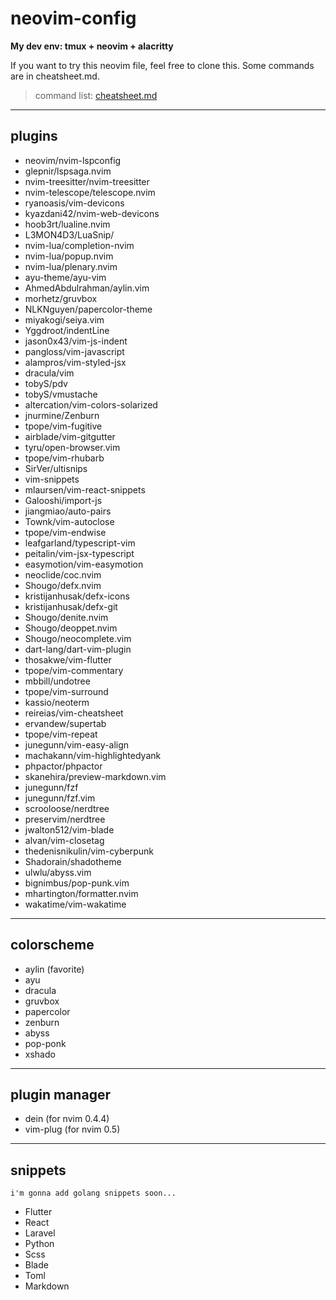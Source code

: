 # neovim-config

**My dev env: tmux + neovim + alacritty**

If you want to try this neovim file, feel free to clone this.
Some commands are in cheatsheet.md.
 
> command list: [cheatsheet.md](https://github.com/lil-shimon/neovim-config/blob/master/cheatsheet.md)

---

## plugins
- neovim/nvim-lspconfig
- glepnir/lspsaga.nvim
- nvim-treesitter/nvim-treesitter
- nvim-telescope/telescope.nvim
- ryanoasis/vim-devicons
- kyazdani42/nvim-web-devicons
- hoob3rt/lualine.nvim
- L3MON4D3/LuaSnip/
- nvim-lua/completion-nvim
- nvim-lua/popup.nvim
- nvim-lua/plenary.nvim
- ayu-theme/ayu-vim
- AhmedAbdulrahman/aylin.vim
- morhetz/gruvbox
- NLKNguyen/papercolor-theme
- miyakogi/seiya.vim
- Yggdroot/indentLine
- jason0x43/vim-js-indent
- pangloss/vim-javascript
- alampros/vim-styled-jsx
- dracula/vim
- tobyS/pdv
- tobyS/vmustache
- altercation/vim-colors-solarized
- jnurmine/Zenburn
- tpope/vim-fugitive
- airblade/vim-gitgutter
- tyru/open-browser.vim
- tpope/vim-rhubarb
- SirVer/ultisnips
- vim-snippets
- mlaursen/vim-react-snippets
- Galooshi/import-js
- jiangmiao/auto-pairs
- Townk/vim-autoclose
- tpope/vim-endwise
- leafgarland/typescript-vim
- peitalin/vim-jsx-typescript
- easymotion/vim-easymotion
- neoclide/coc.nvim
- Shougo/defx.nvim
- kristijanhusak/defx-icons
- kristijanhusak/defx-git
- Shougo/denite.nvim
- Shougo/deoppet.nvim
- Shougo/neocomplete.vim
- dart-lang/dart-vim-plugin
- thosakwe/vim-flutter
- tpope/vim-commentary
- mbbill/undotree
- tpope/vim-surround
- kassio/neoterm
- reireias/vim-cheatsheet
- ervandew/supertab
- tpope/vim-repeat
- junegunn/vim-easy-align
- machakann/vim-highlightedyank
- phpactor/phpactor
- skanehira/preview-markdown.vim
- junegunn/fzf
- junegunn/fzf.vim
- scrooloose/nerdtree
- preservim/nerdtree
- jwalton512/vim-blade
- alvan/vim-closetag
- thedenisnikulin/vim-cyberpunk
- Shadorain/shadotheme
- ulwlu/abyss.vim
- bignimbus/pop-punk.vim
- mhartington/formatter.nvim
- wakatime/vim-wakatime


---

## colorscheme
- aylin (favorite)
- ayu
- dracula
- gruvbox
- papercolor
- zenburn
- abyss
- pop-ponk
- xshado

---

## plugin manager
- dein (for nvim 0.4.4)
- vim-plug (for nvim 0.5)

---

## snippets
`i'm gonna add golang snippets soon...`
- Flutter
- React
- Laravel
- Python
- Scss
- Blade
- Toml
- Markdown

